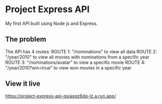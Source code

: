 # Project Express API
My first API built using Node js and Express.

## The problem

The API has 4 routes:
ROUTE 1: "/nominations" to view all data
ROUTE 2: "/year/2010" to view all movies with nominations from a specific year
ROUTE 3: "/nominations/avatar" to view a specific movie
ROUTE 4: "/year/2010?win=true" to view won movies in a specific year

## View it live

https://project-express-api-qsiaxpz6dq-lz.a.run.app/